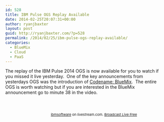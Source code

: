 ```yaml
---
id: 528
title: IBM Pulse OGS Replay Available
date: 2014-02-25T20:07:31+00:00
author: ryanjbaxter
layout: post
guid: http://ryanjbaxter.com/?p=528
permalink: /2014/02/25/ibm-pulse-ogs-replay-available/
categories:
  - BlueMix
  - Cloud
  - PaaS
---
```

The replay of the IBM Pulse 2014 OGS is now available for you to watch if you missed it live yesterday.  One of the key announcements from yesterdays OGS was the introduction of [Codename: BlueMix](http://ryanjbaxter.com/2014/02/24/what-is-codename-bluemix/ "What Is Codename: BlueMix?").  The entire OGS is worth watching but if you are interested in the BlueMix announcement go to minute 38 in the video.
  
&nbsp;

  


<div style="font-size: 11px;padding-top:10px;text-align:center;width:560px">
  <a href="http://www.livestream.com/ibmsoftware?utm_source=lsplayer&utm_medium=embed&utm_campaign=footerlinks" title="Watch ibmsoftware">ibmsoftware</a> on livestream.com. <a href="http://www.livestream.com/?utm_source=lsplayer&utm_medium=embed&utm_campaign=footerlinks" title="Broadcast Live Free">Broadcast Live Free</a>
</div>